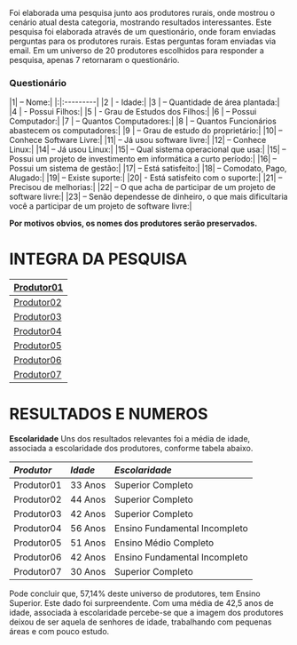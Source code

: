 Foi elaborada uma pesquisa junto aos produtores rurais, onde mostrou o cenário atual desta categoria, mostrando resultados interessantes.
Este pesquisa foi elaborada através de um questionário, onde foram enviadas perguntas para os produtores rurais. Estas perguntas foram enviadas via email.
Em um universo de 20 produtores escolhidos para responder a pesquisa, apenas 7 retornaram o questionário.

### **Questionário** ###
|1| – Nome:|
|:|:---------|
|2 | - Idade:|
|3 | – Quantidade de área plantada:|
|4 | - Possui Filhos:|
|5 | - Grau de Estudos dos Filhos:|
|6 | – Possui Computador:|
|7 | – Quantos Computadores:|
|8 | – Quantos Funcionários abastecem os computadores:|
|9 | – Grau de estudo do proprietário:|
|10| – Conhece Software Livre:|
|11| – Já usou software livre:|
|12| – Conhece Linux:|
|14| – Já usou Linux:|
|15| – Qual sistema operacional que usa:|
|15| – Possui um projeto de investimento em informática a curto período:|
|16| – Possui um sistema de gestão:|
|17| – Está satisfeito:|
|18| – Comodato, Pago, Alugado:|
|19| – Existe suporte:|
|20| - Está satisfeito com o suporte:|
|21| – Precisou de melhorias:|
|22| – O que acha de participar de um projeto de software livre:|
|23| – Senão dependesse de dinheiro, o que mais dificultaria você a participar de um projeto de software livre:|

**Por motivos obvios, os nomes dos produtores serão preservados.**


# INTEGRA DA PESQUISA #

|[Produtor01](Produtor01.md)|
|:--------------------------|
|[Produtor02](Produtor02.md)|
|[Produtor03](Produtor03.md)|
|[Produtor04](Produtor04.md)|
|[Produtor05](Produtor05.md)|
|[Produtor06](Produtor06.md)|
|[Produtor07](Produtor07.md)|

# RESULTADOS  E NUMEROS #
**Escolaridade**
Uns dos resultados relevantes foi a média de idade, associada a escolaridade dos produtores, conforme tabela abaixo.

|_**Produtor**_|_**Idade**_|_**Escolaridade**_|
|:-------------|:----------|:-----------------|
|Produtor01|33 Anos|Superior Completo|
|Produtor02|44 Anos|Superior Completo|
|Produtor03|42 Anos|Superior Completo|
|Produtor04|56 Anos|Ensino Fundamental Incompleto|
|Produtor05|51 Anos|Ensino Médio Completo|
|Produtor06|42 Anos|Ensino Fundamental Incompleto|
|Produtor07|30 Anos|Superior Completo|

Pode concluir que, 57,14% deste universo de produtores, tem Ensino Superior. Este dado foi surpreendente. Com uma média de 42,5 anos de idade, associada à escolaridade percebe-se que a imagem dos produtores deixou de ser aquela de senhores de idade, trabalhando com pequenas áreas e com pouco estudo.